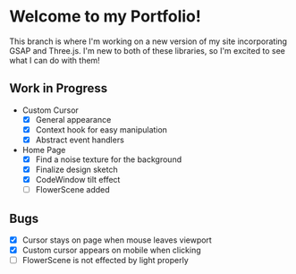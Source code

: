 # Welcome to my Portfolio!

This branch is where I'm working on a new version of my site incorporating GSAP and Three.js. I'm new to both of these libraries, so I'm excited to see what I can do with them!

## Work in Progress
- Custom Cursor
    - [x] General appearance
    - [x] Context hook for easy manipulation
    - [x] Abstract event handlers
- Home Page
    - [x] Find a noise texture for the background
    - [x] Finalize design sketch
    - [x] CodeWindow tilt effect
    - [ ] FlowerScene added

## Bugs
- [x] Cursor stays on page when mouse leaves viewport
- [x] Custom cursor appears on mobile when clicking
- [ ] FlowerScene is not effected by light properly